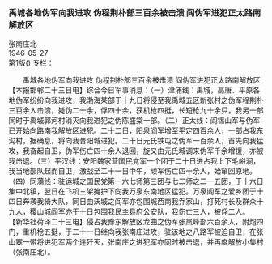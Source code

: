 ### 禹城各地伪军向我进攻  伪程荆朴部三百余被击溃  阎伪军进犯正太路南解放区  
张南庄北  
1946-05-27  
第1版()
专栏：

　　禹城各地伪军向我进攻
    伪程荆朴部三百余被击溃
    阎伪军进犯正太路南解放区
    【本报邯郸二十三日电】综合今日军事消息：（一）津浦线：禹城，高唐、平原各地伪军纷纷向我进攻，我渤海某部于十九日将侵至我禹城五区新张村之伪军程荆朴三百余人击溃，毙伪二十余，俘四十余，获机枪四挺，长短枪九十余只，我另一部同时于禹城郭河村消灭向我进犯之伪陈盛棠一部。（二）正太线：阎锡山军与伪军已开始向路南我解放区进犯。二十二日，阳泉阎军增至平定四百余人，一部占我东沟村，据确息，将向我昔阳城进犯。二十日元氏铁屯之伪军一百余人，首先向我猛攻，我奋起自卫，伪军伤亡四十余人退回，旋又由元氏城调来伪军千余增援，亦被我击退。（三）平汉线：安阳魏家营国民党军一个团于二十日进占我上下毛峪涧，我当地部队起而自卫，激战至二十一日中午，顽军伤亡四十余人，始窜回原地。（四）同蒲线：驻运城之国民党第一六七师第三团与七二师之二一五团，于十六日集中北镇，翌日在飞机三架掩护下向我万泉东南地区猛犯。万泉阎军之爱乡团于十四日奔袭我猗大队，同日曲沃城之阎军亦包围城西南我乔家山，打死村长及群众十九人，稷山城阎军亦于十日包围我民主县府公安队，我伤亡三人，被俘二人。
    【新华社荷泽二十三电】侵占我豫东解放区龙曲之伪军张岚峰部六百余人，附炮四门，重机枪五挺，于二十一日继向我张南庄进攻，驻该地之八路军被迫自卫，在张山寨一带将进犯军两个连歼灭，张南庄之进犯军亦同时被击退，并再度解放小集村（张南庄北）。  
